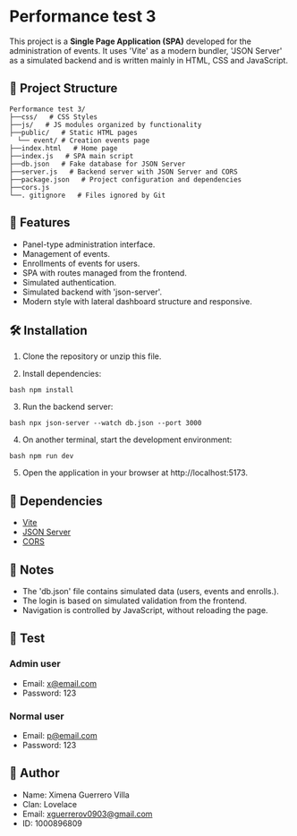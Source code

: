 # Performance test 3

This project is a **Single Page Application (SPA)** developed for the administration of events. It uses 'Vite' as a modern bundler, 'JSON Server' as a simulated backend and is written mainly in HTML, CSS and JavaScript.

## 📁 Project Structure

```
Performance test 3/
├──css/   # CSS Styles
├──js/   # JS modules organized by functionality
├──public/   # Static HTML pages
  └── event/ # Creation events page
├──index.html   # Home page
├──index.js   # SPA main script
├──db.json   # Fake database for JSON Server
├──server.js   # Backend server with JSON Server and CORS
├──package.json   # Project configuration and dependencies
├──cors.js  
└──. gitignore   # Files ignored by Git
```

## 🚀 Features

- Panel-type administration interface.
- Management of events.
- Enrollments of events for users.
- SPA with routes managed from the frontend.
- Simulated authentication.
- Simulated backend with 'json-server'.
- Modern style with lateral dashboard structure and responsive.

## 🛠️ Installation

1. Clone the repository or unzip this file.
   
3. Install dependencies:

`bash
npm install
`

3. Run the backend server:

`bash
npx json-server --watch db.json --port 3000
`

4. On another terminal, start the development environment:

`bash
npm run dev
`

5. Open the application in your browser at http://localhost:5173.

## 🧪 Dependencies

- [Vite](https://vitejs.dev/)
- [JSON Server](https://github.com/typicode/json-server)
- [CORS](https://www.npmjs.com/package/cors)

## 📄 Notes

- The 'db.json' file contains simulated data (users, events and enrolls.).
- The login is based on simulated validation from the frontend.
- Navigation is controlled by JavaScript, without reloading the page.

## 🧪 Test

### Admin user
- Email: x@email.com
- Password: 123

### Normal user
- Email: p@email.com
- Password: 123

## 📌 Author 

- Name: Ximena Guerrero Villa
- Clan: Lovelace
- Email: xguerrerov0903@gmail.com
- ID: 1000896809
